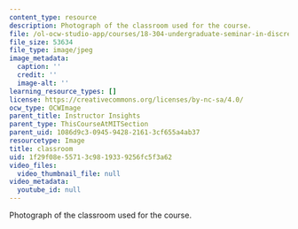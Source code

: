 ```yaml
---
content_type: resource
description: Photograph of the classroom used for the course.
file: /ol-ocw-studio-app/courses/18-304-undergraduate-seminar-in-discrete-mathematics-spring-2015/1f29f08e55713c9819339256fc5f3a62_E17-128.jpg
file_size: 53634
file_type: image/jpeg
image_metadata:
  caption: ''
  credit: ''
  image-alt: ''
learning_resource_types: []
license: https://creativecommons.org/licenses/by-nc-sa/4.0/
ocw_type: OCWImage
parent_title: Instructor Insights
parent_type: ThisCourseAtMITSection
parent_uid: 1086d9c3-0945-9428-2161-3cf655a4ab37
resourcetype: Image
title: classroom
uid: 1f29f08e-5571-3c98-1933-9256fc5f3a62
video_files:
  video_thumbnail_file: null
video_metadata:
  youtube_id: null
---
```

Photograph of the classroom used for the course.